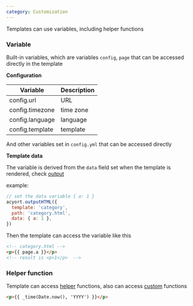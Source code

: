```yaml
---
category: Customization
---
```


Templates can use variables, including helper functions

### Variable

Built-in variables, which are variables `config`, `page` that can be accessed directly in the template

**Configuration**

Variable | Description
-- | --
config.url | URL
config.timezone | time zone
config.language | language
config.template | template

And other variables set in `config.yml` that can be accessed directly

**Template data**

The variable is derived from the `data` field set when the template is rendered, check [output](/api/output/)

example:

```js
// set the data variable { a: 1 }
acyort.outputHTML({
  template: 'category',
  path: 'category.html',
  data: { a: 1 },
})
```

Then the template can access the variable like this

```html
<!-- category.html -->
<p>{{ page.a }}</p>
<!-- result is <p>1</p>  -->
```

### Helper function

Template can access [helper](/docs/helper/) functions, also can access [custom](/api/helper/) functions

```html
<p>{{ _time(Date.now(), 'YYYY') }}</p>
```
